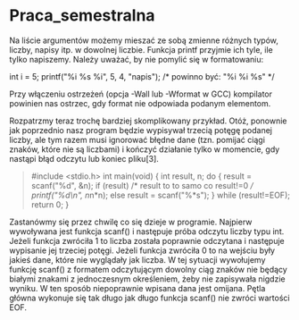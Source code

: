 # Praca_semestralna

Na liście argumentów możemy mieszać ze sobą zmienne różnych typów, liczby, napisy itp. w dowolnej liczbie. Funkcja printf przyjmie ich tyle, ile tylko napiszemy. Należy uważać, by nie pomylić się w formatowaniu:

  int i = 5;
  printf("%i %s %i", 5, 4, "napis"); /* powinno być: "%i %i %s" */

Przy włączeniu ostrzeżeń (opcja -Wall lub -Wformat w GCC) kompilator powinien nas ostrzec, gdy format nie odpowiada podanym elementom.


Rozpatrzmy teraz trochę bardziej skomplikowany przykład. Otóż, ponownie jak poprzednio nasz program będzie wypisywał trzecią potęgę podanej liczby, ale tym razem musi ignorować błędne dane (tzn. pomijać ciągi znaków, które nie są liczbami) i kończyć działanie tylko w momencie, gdy nastąpi błąd odczytu lub koniec pliku[3].

 >#include <stdio.h>
  int main(void)
 {
   int result, n;
   do 
   {
     result = scanf("%d", &n);
     if (result) /* result to to samo co result!=0 */
       printf("%d\n", n*n*n);
     else
       result = scanf("%*s");
   } 
   while (result!=EOF);
   return 0;
 }
 
Zastanówmy się przez chwilę co się dzieje w programie. Najpierw wywoływana jest funkcja scanf() i następuje próba odczytu liczby typu int. Jeżeli funkcja zwróciła 1 to liczba została poprawnie odczytana i następuje wypisanie jej trzeciej potęgi. Jeżeli funkcja zwróciła 0 to na wejściu były jakieś dane, które nie wyglądały jak liczba. W tej sytuacji wywołujemy funkcję scanf() z formatem odczytującym dowolny ciąg znaków nie będący białymi znakami z jednoczesnym określeniem, żeby nie zapisywała nigdzie wyniku. W ten sposób niepoprawnie wpisana dana jest omijana. Pętla główna wykonuje się tak długo jak długo funkcja scanf() nie zwróci wartości EOF.

